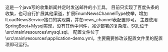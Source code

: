 这是一个java写的收集新闻并定时发送邮件的小工具。
目前只实现了百度头条的收集，也可自行扩展其他渠道，扩展EnumNewsChannelType枚举，增加ILoadNewsService接口的实现类，并在news_channel表配置即可。
主要使用SpringBoot+Mysql实现，没有其他中间件，减少部署的复杂度。SQL位于\src\main\resources\mysql.sql。
配置文件位于\src\main\resources\application-demo.yml，主要需要修改该配置文件里的配置项即可运行。
